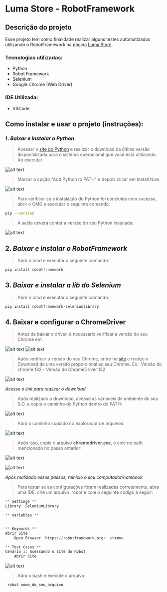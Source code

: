 # Luma Store - RobotFramework

## Descrição do projeto

Esse projeto tem como finalidade realizar alguns testes automatizados utilizando o RobotFramework na página [Luma Store](https://magento.softwaretestingboard.com/). 

### Tecnologias utilizadas:
- Python
- Robot Framework
- Selenium 
- Google Chrome (Web Driver)

### IDE Utilizada:
- VSCode

## Como instalar e usar o projeto (instruções):

### 1. *Baixar e instalar o Python*

> Acessar o [site do Python](https://www.youtube.com/redirect?event=video_description&redir_token=QUFFLUhqbDczTnZTaEZGQ0l3U2FGMFdrcnlxajA1Qm1ZUXxBQ3Jtc0ttVGFRWVZNYlpPSVBueXhWRVBacEJDdlFmS0d0cENieUwwMWVCZUVQT0M5YVN3TzhiTHBfemNCTW1NZEZhWnRMWGREdEJzOFJXLVlab05WR1YtVG5JZ2VUUUwteGwtZ2IzR3d2bjg0UE5mLUY5bUFvcw&q=https%3A%2F%2Fwww.python.org%2Fdownloads%2F&v=BhtyZISTFRs) e realizar o download da última versão disponiblizada para o sistema operacional que você está utilizando. Ao executar 

![alt text](image.png)

> Marcar a opção "Add Python to PATH" e depois clicar em Install Now

![alt text](image-2.png)

> Para verificar se a instalação do Python foi concluída com sucesso, abrir o CMD e executar o seguinte comando: 

``` bash
pip --version
```
> A saída deverá conter a versão do seu Python instalada: 

![alt text](image-3.png)

## 2. *Baixar e instalar o RobotFramework*

> Abrir o cmd e executar o seguinte comando:

``` bash
pip install robotframework
```

## 3. *Baixar e instalar a lib do Selenium*

> Abrir o cmd e executar o seguinte comando:

``` bash
pip install robotframework-seleniumlibrary
```

## 4. Baixar e configurar o ChromeDriver

> Antes de baixar o driver, é necessário verificar a versão do seu Chrome em:

![alt text](image-4.png)
![alt text](image-6.png)

> Após verificar a versão do seu Chrome, entre no [site](https://developer.chrome.com/docs/chromedriver/downloads?hl=pt-br) e realize o Download de uma versão proporcional ao seu Chrome. Ex.: Versão do chrome 132 - Versão do ChromeDriver 132

![alt text](image-7.png)

*Acesse o link para realizar o download*

> Após realizado o download, acesse as váriaveis de ambiente do seu S.O, e copie o caminho do Python dentro do PATH:

![alt text](image-8.png)

> Abra o caminho copiado no explorador de arquivos:

![alt text](image-10.png)

> Após isso, copie o arquivo **chromedriver.exe**, e cole no path mencionado no passo anterior:

![alt text](image-12.png)

![alt text](image-13.png)

*Após realizado esses passos, reinicie o seu computador/notebook*

> Para testar se as configurações foram realizadas corretamente, abra uma IDE, crie um arquivo .robot e cole o seguinte código a seguir:

~~~python
** Settings **
Library  SeleniumLibrary

** Variables **


** Keywords **
Abrir Site
    Open Browser  https://robotframework.org/  chrome

** Test Cases **
Cenário 1: Acessando o site do Robot
    Abrir Site
~~~

![alt text](image-14.png)

> Abra o bash e execute o arquivo:

~~~python
 robot nome_do_seu_arquivo
~~~